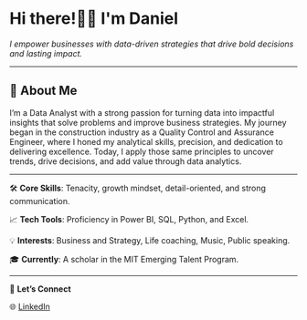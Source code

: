 # Hi there!👋🏾 I'm Daniel #

*I empower businesses with data-driven strategies that drive bold decisions and lasting impact.*

---

## 🚀 About Me ##

I’m a Data Analyst with a strong passion for turning data into impactful
insights that solve problems and improve business strategies.
My journey began in the construction industry
as a Quality Control and Assurance Engineer,
where I honed my analytical skills, precision, and
dedication to delivering excellence.
Today, I apply those same principles to
uncover trends, drive decisions, and
add value through data analytics.

---

🛠️ **Core Skills**: Tenacity, growth mindset, detail-oriented, and strong communication.

📈 **Tech Tools**: Proficiency in Power BI, SQL, Python, and Excel.

💡 **Interests**: Business and Strategy, Life coaching, Music, Public speaking.

🎓 **Currently**: A scholar in the MIT Emerging Talent Program.

---

🚀 **Let’s Connect**

🌐 [LinkedIn](https://www.linkedin.com/in/daniel-oluwaluyi/)

